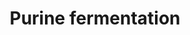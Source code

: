 ---
annotations:
- type: Pathway Ontology
  value: purine metabolic pathway
authors:
- M.Braymer
- MaintBot
- Ddigles
- Egonw
- Eweitz
description: ''
last-edited: 2021-05-20
organisms:
- Saccharomyces cerevisiae
redirect_from:
- /index.php/Pathway:WP463
- /instance/WP463
schema-jsonld:
- '@context': https://schema.org/
  '@id': https://wikipathways.github.io/pathways/WP463.html
  '@type': Dataset
  creator:
    '@type': Organization
    name: WikiPathways
  description: ''
  keywords:
  - AAH1
  - MIS1
  - FDH1
  - guanine
  - 10-formyl-THF
  - adenine
  - hypoxanthine
  - phosphate
  - xanthine
  - ADP
  - ADE3
  - L-glycine
  - ATP
  - NADH
  license: CC0
  name: Purine fermentation
seo: CreativeWork
title: Purine fermentation
wpid: WP463
---